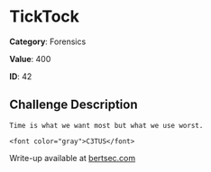 # TickTock
**Category**: Forensics

**Value**: 400

**ID**: 42

## Challenge Description
```
Time is what we want most but what we use worst.

<font color="gray">C3TUS</font>
```

Write-up available at [bertsec.com](https://bertsec.com)
